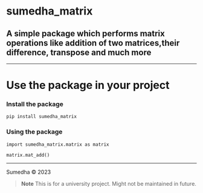 # sumedha_matrix

## A simple package which performs matrix operations like addition of two matrices,their difference, transpose and much more

---

# Use the package in your project

### Install the package

```
pip install sumedha_matrix
```

### Using the package

```
import sumedha_matrix.matrix as matrix

matrix.mat_add()
```

---

Sumedha © 2023

> **Note**
> This is for a university project. Might not be maintained in future.
